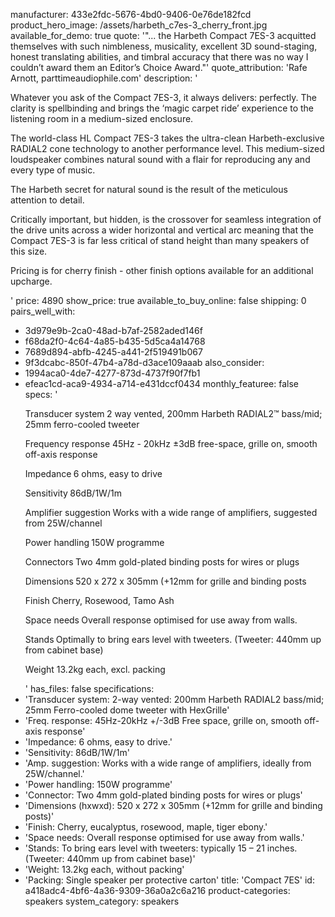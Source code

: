 manufacturer: 433e2fdc-5676-4bd0-9406-0e76de182fcd
product_hero_image: /assets/harbeth_c7es-3_cherry_front.jpg
available_for_demo: true
quote: '"... the Harbeth Compact 7ES-3 acquitted themselves with such nimbleness, musicality, excellent 3D sound-staging, honest translating abilities, and timbral accuracy that there was no way I couldn’t award them an Editor’s Choice Award."'
quote_attribution: 'Rafe Arnott, parttimeaudiophile.com'
description: '<p>Whatever you ask of the Compact 7ES-3, it always delivers: perfectly. The clarity is spellbinding and brings the ‘magic carpet ride’ experience to the listening room in a medium-sized enclosure.</p><p>The world-class HL Compact 7ES-3 takes the ultra-clean Harbeth-exclusive RADIAL2 cone technology to another performance level. This medium-sized loudspeaker combines natural sound with a flair for reproducing any and every type of music.</p><p>The Harbeth secret for natural sound is the result of the meticulous attention to detail.</p><p>Critically important, but hidden, is the crossover for seamless integration of the drive units across a wider horizontal and vertical arc meaning that the Compact 7ES-3 is far less critical of stand height than many speakers of this size.</p><p>Pricing is for cherry finish - other finish options available for an additional upcharge.&nbsp;&nbsp;</p>'
price: 4890
show_price: true
available_to_buy_online: false
shipping: 0
pairs_well_with:
  - 3d979e9b-2ca0-48ad-b7af-2582aded146f
  - f68da2f0-4c64-4a85-b435-5d5ca4a14768
  - 7689d894-abfb-4245-a441-2f519491b067
  - 9f3dcabc-850f-47b4-a78d-d3ace109aaab
also_consider:
  - 1994aca0-4de7-4277-873d-4737f90f7fb1
  - efeac1cd-aca9-4934-a714-e431dccf0434
monthly_featuree: false
specs: '<p>Transducer system<strong>&nbsp;</strong>2 way vented, 200mm Harbeth RADIAL2™ bass/mid; 25mm ferro-cooled tweeter</p><p>Frequency response&nbsp;45Hz - 20kHz ±3dB free-space, grille on, smooth off-axis response</p><p>Impedance<strong>&nbsp;</strong>6 ohms, easy to drive</p><p>Sensitivity<strong>&nbsp;</strong>86dB/1W/1m</p><p>Amplifier suggestion<strong>&nbsp;</strong>Works with a wide range of amplifiers, suggested from 25W/channel</p><p>Power handling<strong>&nbsp;</strong>150W programme</p><p>Connectors<strong>&nbsp;</strong>Two 4mm gold-plated binding posts for wires or plugs</p><p>Dimensions<strong>&nbsp;</strong>520 x 272 x 305mm (+12mm for grille and binding posts</p><p>Finish<strong>&nbsp;</strong>Cherry, Rosewood, Tamo Ash</p><p>Space needs<strong>&nbsp;</strong>Overall response optimised for use away from walls.</p><p>Stands<strong>&nbsp;</strong>Optimally to bring ears level with tweeters. (Tweeter: 440mm up from cabinet base)</p><p>Weight&nbsp;13.2kg each, excl. packing</p>'
has_files: false
specifications:
  - 'Transducer system: 2-way vented: 200mm Harbeth RADIAL2 bass/mid; 25mm Ferro-cooled dome tweeter with HexGrille'
  - 'Freq. response: 45Hz-20kHz +/-3dB Free space, grille on, smooth off-axis response'
  - 'Impedance: 6 ohms, easy to drive.'
  - 'Sensitivity: 86dB/1W/1m'
  - 'Amp. suggestion: Works with a wide range of amplifiers, ideally from 25W/channel.'
  - 'Power handling: 150W programme'
  - 'Connector: Two 4mm gold-plated binding posts for wires or plugs'
  - 'Dimensions (hxwxd): 520 x 272 x 305mm (+12mm for grille and binding posts)'
  - 'Finish: Cherry, eucalyptus, rosewood, maple, tiger ebony.'
  - 'Space needs: Overall response optimised for use away from walls.'
  - 'Stands: To bring ears level with tweeters: typically 15 – 21 inches. (Tweeter: 440mm up from cabinet base)'
  - 'Weight: 13.2kg each, without packing'
  - 'Packing: Single speaker per protective carton'
title: 'Compact 7ES'
id: a418adc4-4bf6-4a36-9309-36a0a2c6a216
product-categories: speakers
system_category: speakers
